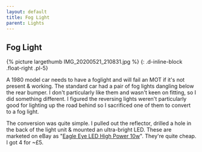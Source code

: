 ```yaml
---
layout: default
title: Fog Light
parent: Lights
---
```

## Fog Light
{% picture largethumb IMG_20200521_210831.jpg %}
{: .d-inline-block .float-right .pl-5}

A 1980 model car needs to have a foglight and will fail an MOT if it's not present & working. The standard car had a pair of fog lights dangling below the rear bumper. I don't particularly like them and wasn't keen on fitting, so I did something different. I figured the reversing lights weren't particularly good for lighting up the road behind so I sacrificed one of them to convert to a fog light.

The conversion was quite simple. I pulled out the reflector, drilled a hole in the back of the light unit & mounted an ultra-bright LED. These are marketed on eBay as "[Eagle Eye LED High Power 10w][]". They're quite cheap. I got 4 for \~£5.

  [Eagle Eye LED High Power 10w]: https://www.ebay.co.uk/itm/4X-Eagle-Eye-Led-High-Power-12v-Car-Motor-Drl-Daytime-Running-Red-Lights-Back-Up/153713364337
